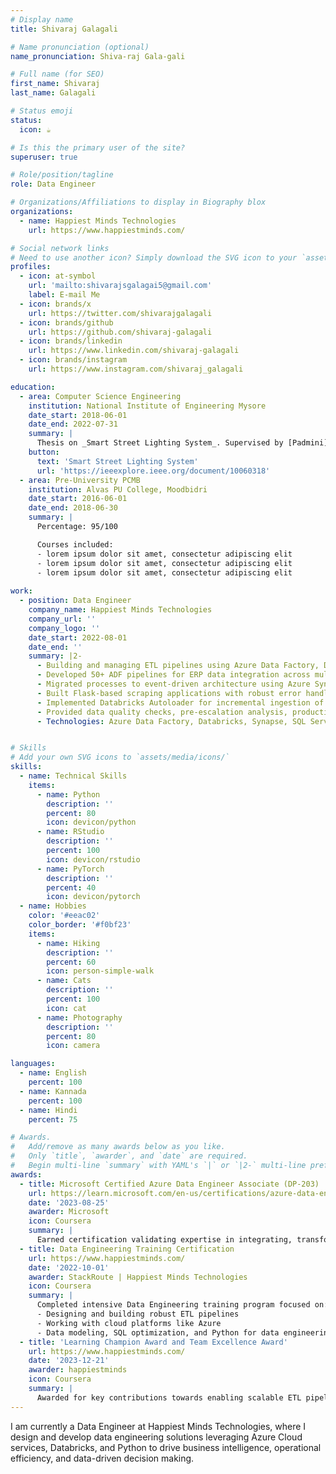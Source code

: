 ```yaml
---
# Display name
title: Shivaraj Galagali

# Name pronunciation (optional)
name_pronunciation: Shiva-raj Gala-gali

# Full name (for SEO)
first_name: Shivaraj
last_name: Galagali

# Status emoji
status:
  icon: ☕️

# Is this the primary user of the site?
superuser: true

# Role/position/tagline
role: Data Engineer

# Organizations/Affiliations to display in Biography blox
organizations:
  - name: Happiest Minds Technologies
    url: https://www.happiestminds.com/

# Social network links
# Need to use another icon? Simply download the SVG icon to your `assets/media/icons/` folder.
profiles:
  - icon: at-symbol
    url: 'mailto:shivarajsgalagai5@gmail.com'
    label: E-mail Me
  - icon: brands/x
    url: https://twitter.com/shivarajgalagali
  - icon: brands/github
    url: https://github.com/shivaraj-galagali
  - icon: brands/linkedin
    url: https://www.linkedin.com/shivaraj-galagali
  - icon: brands/instagram
    url: https://www.instagram.com/shivaraj_galagali

education:
  - area: Computer Science Engineering
    institution: National Institute of Engineering Mysore
    date_start: 2018-06-01
    date_end: 2022-07-31
    summary: |
      Thesis on _Smart Street Lighting System_. Supervised by [Padmini](https://example.com). Presented papers at  IEEE conference with the contributions being published in Springer journals.
    button:
      text: 'Smart Street Lighting System'
      url: 'https://ieeexplore.ieee.org/document/10060318'
  - area: Pre-University PCMB 
    institution: Alvas PU College, Moodbidri
    date_start: 2016-06-01
    date_end: 2018-06-30
    summary: |
      Percentage: 95/100

      Courses included:
      - lorem ipsum dolor sit amet, consectetur adipiscing elit
      - lorem ipsum dolor sit amet, consectetur adipiscing elit
      - lorem ipsum dolor sit amet, consectetur adipiscing elit
  
work:
  - position: Data Engineer
    company_name: Happiest Minds Technologies
    company_url: ''
    company_logo: ''
    date_start: 2022-08-01
    date_end: ''
    summary: |2-
      - Building and managing ETL pipelines using Azure Data Factory, Databricks, and SQL for various client projects.
      - Developed 50+ ADF pipelines for ERP data integration across multiple operating companies enabling centralized reporting (Customer & Supplier Data Platform).
      - Migrated processes to event-driven architecture using Azure Synapse & Event Grid reducing processing time by 35%.
      - Built Flask-based scraping applications with robust error handling, API integrations & deployed using Gunicorn.
      - Implemented Databricks Autoloader for incremental ingestion of 40 GB daily log data reducing processing time by 20-40%.
      - Provided data quality checks, pre-escalation analysis, production support, and automation solutions.
      - Technologies: Azure Data Factory, Databricks, Synapse, SQL Server, Python, Flask, Event Grid, Logic Apps, Power BI.


# Skills
# Add your own SVG icons to `assets/media/icons/`
skills:
  - name: Technical Skills
    items:
      - name: Python
        description: ''
        percent: 80
        icon: devicon/python
      - name: RStudio
        description: ''
        percent: 100
        icon: devicon/rstudio
      - name: PyTorch
        description: ''
        percent: 40
        icon: devicon/pytorch
  - name: Hobbies
    color: '#eeac02'
    color_border: '#f0bf23'
    items:
      - name: Hiking
        description: ''
        percent: 60
        icon: person-simple-walk
      - name: Cats
        description: ''
        percent: 100
        icon: cat
      - name: Photography
        description: ''
        percent: 80
        icon: camera

languages:
  - name: English
    percent: 100
  - name: Kannada
    percent: 100
  - name: Hindi
    percent: 75

# Awards.
#   Add/remove as many awards below as you like.
#   Only `title`, `awarder`, and `date` are required.
#   Begin multi-line `summary` with YAML's `|` or `|2-` multi-line prefix and indent 2 spaces below.
awards:
  - title: Microsoft Certified Azure Data Engineer Associate (DP-203)
    url: https://learn.microsoft.com/en-us/certifications/azure-data-engineer/
    date: '2023-08-25'
    awarder: Microsoft
    icon: Coursera
    summary: |
      Earned certification validating expertise in integrating, transforming, and consolidating data from various structured and unstructured data systems into structures suitable for building analytics solutions on Microsoft Azure.
  - title: Data Engineering Training Certification
    url: https://www.happiestminds.com/
    date: '2022-10-01'
    awarder: StackRoute | Happiest Minds Technologies
    icon: Coursera
    summary: |
      Completed intensive Data Engineering training program focused on:
      - Designing and building robust ETL pipelines
      - Working with cloud platforms like Azure
      - Data modeling, SQL optimization, and Python for data engineering use cases
  - title: 'Learning Champion Award and Team Excellence Award'
    url: https://www.happiestminds.com/
    date: '2023-12-21'
    awarder: happiestminds
    icon: Coursera
    summary: |
      Awarded for key contributions towards enabling scalable ETL pipelines and enhancing data processing efficiency in TMF’s Audit Logs and BDR projects.
---
```


I am currently a Data Engineer at Happiest Minds Technologies, where I design and develop data engineering solutions leveraging Azure Cloud services, Databricks, and Python to drive business intelligence, operational efficiency, and data-driven decision making.
